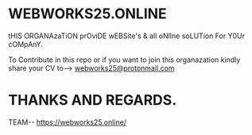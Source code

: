 # WEBWORKS25.ONLINE


tHIS ORGANAzaTiON prOviDE wEBSite's & all oNlIne soLUTion For Y0Ur cOMpAnY.

To Contribute in this repo or if you want to join this organazation kindly share your CV to--> webworks25@protonmail.com

# THANKS AND REGARDS.

TEAM-- https://webworks25.online/
